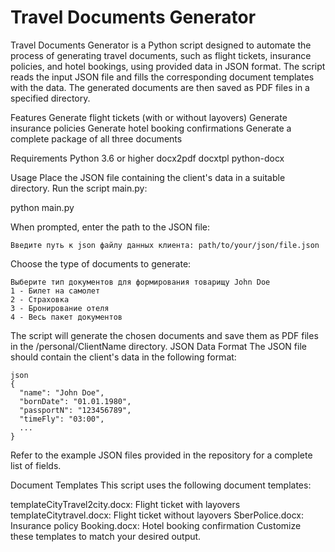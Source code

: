 # Travel Documents Generator

Travel Documents Generator is a Python script designed to automate the process of generating travel documents, such as flight tickets, insurance policies, and hotel bookings, using provided data in JSON format. The script reads the input JSON file and fills the corresponding document templates with the data. The generated documents are then saved as PDF files in a specified directory.

Features
Generate flight tickets (with or without layovers)
Generate insurance policies
Generate hotel booking confirmations
Generate a complete package of all three documents

Requirements
Python 3.6 or higher
docx2pdf
docxtpl
python-docx

Usage
Place the JSON file containing the client's data in a suitable directory.
Run the script main.py:

python main.py

When prompted, enter the path to the JSON file:

```
Введите путь к json файлу данных клиента: path/to/your/json/file.json
```

Choose the type of documents to generate:
```
Выберите тип документов для формирования товарищу John Doe
1 - Билет на самолет
2 - Страховка
3 - Бронирование отеля
4 - Весь пакет документов
```

The script will generate the chosen documents and save them as PDF files in the /personal/ClientName directory.
JSON Data Format
The JSON file should contain the client's data in the following format:

```
json
{
  "name": "John Doe",
  "bornDate": "01.01.1980",
  "passportN": "123456789",
  "timeFly": "03:00",
  ...
}
```
Refer to the example JSON files provided in the repository for a complete list of fields.

Document Templates
This script uses the following document templates:

templateCityTravel2city.docx: Flight ticket with layovers
templateCitytravel.docx: Flight ticket without layovers
SberPolice.docx: Insurance policy
Booking.docx: Hotel booking confirmation
Customize these templates to match your desired output.
